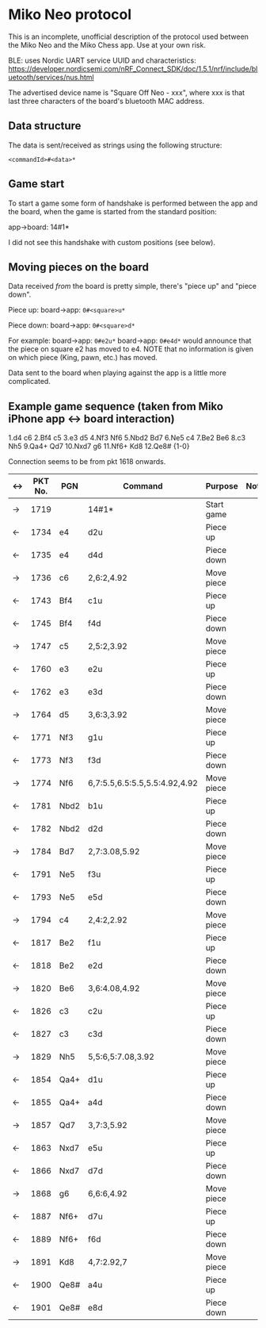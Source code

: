 # Miko Neo protocol

This is an incomplete, unofficial description of the protocol used between the Miko Neo and the Miko Chess app. Use at your own risk.  

BLE: uses Nordic UART service UUID and characteristics:  
https://developer.nordicsemi.com/nRF_Connect_SDK/doc/1.5.1/nrf/include/bluetooth/services/nus.html

The advertised device name is "Square Off Neo - xxx", where xxx is that last three characters of the board's bluetooth MAC address.

## Data structure

The data is sent/received as strings using the following structure:

`<commandId>#<data>*`

## Game start

To start a game some form of handshake is performed between the app and the board, when the game is started from the standard position:

app->board: 14#1*
<!-- board->app: 14#GO* THIS DOES NOT APPEAR TO HAPPEN ON THE MIKO NEO -->

I did not see this handshake with custom positions (see below).

## Moving pieces on the board

Data received *from* the board is pretty simple, there's "piece up" and "piece down".

Piece up:
board->app: `0#<square>u*`

Piece down:
board->app: `0#<square>d*`

For example:
	board->app: `0#e2u*`
	board->app: `0#e4d*`
would announce that the piece on square e2 has moved to e4.
NOTE that no information is given on which piece (King, pawn, etc.) has moved.

Data sent to the board when playing against the app is a little more complicated.

<!-- 

## Set occupied squares (set custom position)

To continue a game at a predefined position or to set up a custom position the app sends to the board which squares should be occupied (1) or not (0):
There is a 1 or 0 for each square, in the following order: a1-a8, b1-b8, c1-c8, ...

# example position after resuming d2-d4, d7-d5:
app->board: 30#1100001111000011110000111001100111000011110000111100001111000011*

TODO: I don't know if the board sends anything back after this command.

## Read board command

This command is sent by the app after receiving a "piece down". Not sure if this clears the LEDs, or what happens if this command is omitted.
app->board: 30#R*

The board then sends the occupied squares back.
The format is the same as the set occupied squares command above.
Example after e4, e5:
board->app: 30#1100001111000011110000111100001110011001110000111100001111000011*

If the returned squares represent the board representation of the app then the app sends the following back to the board:

app->board: 26#ISG*

This can be omitted, I don't know what the board does with this information.

## LED control

It seems that the LEDs for the players' moves are controlled by the board itself, at least I did not see any command on the BLE interface.

Otherwise the following command can be sent to light up LEDs:

app->board: 25#<square><square><square...>*
Example:
app->board: 25#c8d7e6f5*

### King in check

This command makes a sound on the board when the King is in check.

app->board: 27#ck*

### Game result

When the game ends the app sends the result to the board, presumably so the board can light up some LEDs.

#### White wins

app->board: 27#wt*

#### Black wins

app->board: 27#bl*

#### Draw

app->board: 27#dw*

## Battery status request?

The app periodically sends the following command to the board, the first one right after the initial handshake command:

app->board: 4#*

The board answers with some value:
board->app: 22#3.52*

I've seen various other values, with lower values over time, so I presume this is some kind of battery status, although I have found nothing in the app to indicate this.
board->app: 22#3.67*
board->app: 22#3.65*
board->app: 22#3.60*
-->

## Example game sequence (taken from Miko iPhone app <-> board interaction)
1.d4 c6 2.Bf4 c5 3.e3 d5 4.Nf3 Nf6 5.Nbd2 Bd7 6.Ne5 c4 7.Be2 Be6 8.c3 Nh5 9.Qa4+ Qd7 10.Nxd7 g6 11.Nf6+ Kd8 12.Qe8# {1-0}

Connection seems to be from pkt 1618 onwards. 

|<->|PKT No.| PGN |Command                      |Purpose   |Notes|
|---|-------|-----|-----------------------------|----------|-----|
|-> |1719   |     |14#1*                        |Start game|     |
|<- |1734   |e4   |d2u                          |Piece up  |     |
|<- |1735   |e4   |d4d                          |Piece down|     |
|-> |1736   |c6   |2,6:2,4.92                   |Move piece|     |
|<- |1743   |Bf4  |c1u                          |Piece up  |     |
|<- |1745   |Bf4  |f4d                          |Piece down|     |
|-> |1747   |c5   |2,5:2,3.92                   |Move piece|     |
|<- |1760   |e3   |e2u                          |Piece up  |     |
|<- |1762   |e3   |e3d                          |Piece down|     |
|-> |1764   |d5   |3,6:3,3.92                   |Move piece|     |
|<- |1771   |Nf3  |g1u                          |Piece up  |     |
|<- |1773   |Nf3  |f3d                          |Piece down|     |
|-> |1774   |Nf6  |6,7:5.5,6.5:5.5,5.5:4.92,4.92|Move piece|     |
|<- |1781   |Nbd2 |b1u                          |Piece up  |     |
|<- |1782   |Nbd2 |d2d                          |Piece down|     |
|-> |1784   |Bd7  |2,7:3.08,5.92                |Move piece|     |
|<- |1791   |Ne5  |f3u                          |Piece up  |     |
|<- |1793   |Ne5  |e5d                          |Piece down|     |
|-> |1794   |c4   |2,4:2,2.92                   |Move piece|     |
|<- |1817   |Be2  |f1u                          |Piece up  |     |
|<- |1818   |Be2  |e2d                          |Piece down|     |
|-> |1820   |Be6  |3,6:4.08,4.92                |Move piece|     |
|<- |1826   |c3   |c2u                          |Piece up  |     |
|<- |1827   |c3   |c3d                          |Piece down|     |
|-> |1829   |Nh5  |5,5:6,5:7.08,3.92            |Move piece|     |
|<- |1854   |Qa4+ |d1u                          |Piece up  |     |
|<- |1855   |Qa4+ |a4d                          |Piece down|     |
|-> |1857   |Qd7  |3,7:3,5.92                   |Move piece|     |
|<- |1863   |Nxd7 |e5u                          |Piece up  |     |
|<- |1866   |Nxd7 |d7d                          |Piece down|     |
|-> |1868   |g6   |6,6:6,4.92                   |Move piece|     |
|<- |1887   |Nf6+ |d7u                          |Piece up  |     |
|<- |1889   |Nf6+ |f6d                          |Piece down|     |
|-> |1891   |Kd8  |4,7:2.92,7                   |Move piece|     |
|<- |1900   |Qe8# |a4u                          |Piece up  |     |
|<- |1901   |Qe8# |e8d                          |Piece down|     |



